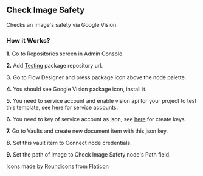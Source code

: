 ## Check Image Safety

Checks an image's safety via Google Vision.

### How it Works?

**1.** Go to Repositories screen in Admin Console.

**2.** Add [Testing](https://packages.robomotion.io/testing) package repository url.

**3.** Go to Flow Designer and press package icon above the node palette.

**4.** You should see Google Vision package icon, install it.

**5.** You need to service account and enable vision api for your project to test this template, see [here](https://cloud.google.com/iam/docs/creating-managing-service-accounts) for service accounts.

**6.** You need to key of service account as json, see [here](https://cloud.google.com/iam/docs/creating-managing-service-account-keys#iam-service-account-keys-create-console) for create keys.

**7.** Go to Vaults and create new document item with this json key.

**8.** Set this vault item to Connect node credentials.

**9.** Set the path of image to Check Image Safety node's Path field.


Icons made by [Roundicons](https://www.flaticon.com/authors/roundicons) from [Flaticon](https://www.flaticon.com/)

